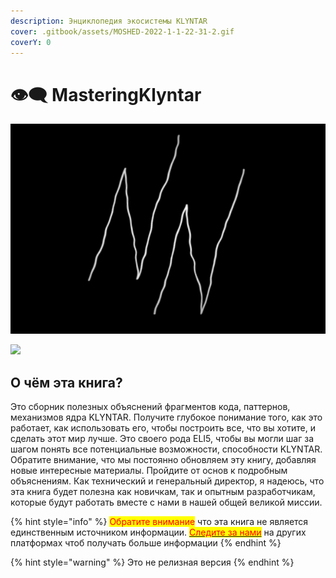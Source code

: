 ```yaml
---
description: Энциклопедия экосистемы KLYNTAR
cover: .gitbook/assets/MOSHED-2022-1-1-22-31-2.gif
coverY: 0
---
```


# 👁🗨 MasteringKlyntar

![](.gitbook/assets/MOSHED-2022-1-1-22-31-2.gif)

![](https://readme-typing-svg.herokuapp.com/?font=Major+Mono+Display\&size=25\&color=00B594\&center=true\&vCenter=true\&lines=%F0%9F%91%BDWe+are+everywhere%F0%9F%91%BD)

## О чём эта книга?

Это сборник полезных объяснений фрагментов кода, паттернов, механизмов ядра KLYNTAR. Получите глубокое понимание того, как это работает, как использовать его, чтобы построить все, что вы хотите, и сделать этот мир лучше. Это своего рода ELI5, чтобы вы могли шаг за шагом понять все потенциальные возможности, способности KLYNTAR. Обратите внимание, что мы постоянно обновляем эту книгу, добавляя новые интересные материалы. Пройдите от основ к подробным объяснениям. Как технический и генеральный директор, я надеюсь, что эта книга будет полезна как новичкам, так и опытным разработчикам, которые будут работать вместе с нами в нашей общей великой миссии.

{% hint style="info" %}
<mark style="color:red;">Обратите внимание</mark> что эта книга не является единственным источником информации. [<mark style="color:red;">Следите за нами</mark>](beginning/socialnye-seti-and-ssylki.md) на других платформах чтоб получать больше информации
{% endhint %}

{% hint style="warning" %}
Это не релизная версия
{% endhint %}
